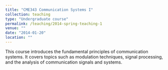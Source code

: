 ```yaml
---
title: "CME343 Communication Systems I"
collection: teaching
type: "Undergraduate course"
permalink: /teaching/2014-spring-teaching-1
venue: ""
date: "2014-01-20"
location: ""
---
```


This course introduces the fundamental principles of communication systems. It covers topics such as modulation techniques, signal processing, and the analysis of communication signals and systems​​. 
